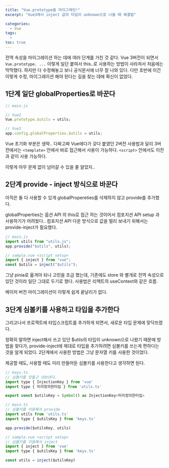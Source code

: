 ```yaml
---
title: "Vue.prototype을 마이그레잇!"
excerpt: "Vue3에서 inject 값의 타입이 unknown으로 나올 때 해결법"

categories:
  - Vue
tags:
  -
toc: true
---
```


전역 속성을 마이그레이션 하는 데에 여러 단계를 거친 것 같다. Vue 3버전이 되면서 `Vue.prototype. ...` 이렇게 일단 붙여서 this..로 사용하는 방법이 사라져서 처음에는 막막했다. 하지만 다 수정해놓고 보니 공식문서에 너무 잘 나와 있다. 다만 초반에 이건 이렇게 수정, 마이그레이션 해야 된다는 길을 찾는 데에 확신이 없었다.

## 1단계 일단 globalProperties로 바꾼다

```js
// main.js

// Vue2
Vue.prototype.$utils = utils;

// Vue3
app.config.globalProperties.$utils = utils;
```

Vue 초기화 부분은 생략.. 다짜고짜 Vue에다가 갖다 붙였던 2버전 사용법과 달리 3버전에서는 `<template>` 안에서 바로 접근해서 사용이 가능하다. `<script>` 안에서도 이전과 같이 사용 가능하다.

이렇게 아무 문제 없이 넘어갈 수 있을 줄 알았지..

## 2단계 provide - inject 방식으로 바꾼다

아직은 둘 다 사용할 수 있게 globalPropereties를 삭제하지 않고 provide를 추가했다.

globalProperties는 옵션 API 의 this로 접근 하는 것이어서 컴포지션 API setup 과 사용하기가 어려웠다.. 컴포지션 API 다운 방식으로 값을 멀리 보내기 위해서는 provide-inject가 필요했다.

```jsx
// main.js
import utils from "utils.js";
app.provide("$utils", utils);

// sample.vue <script setup>
import { inject } from "vue";
const $utils = inject("$utils");
```

그냥 pinia로 옮겨야 되나 고민을 조금 했는데, 기존에도 store 와 별개로 전역 속성으로 있던 것이라 일단 그대로 두기로 했다. 사용법은 리액트의 useContext와 같은 흐름.

메이저 버전 마이그레이션이 이렇게 쉽게 끝날리가 없다.

## 3단계 심볼키를 사용하고 타입을 추가한다

그리고나서 프로젝트에 타입스크립트를 추가하게 되면서, 새로운 타입 문제에 맞닥뜨렸다.

정확히 말하면 inject해서 쓰고 있던 $utils의 타입이 unknown으로 나왔기 때문에 방법을 찾다가, provide-inject에 제대로 타입을 추가하려면 심볼키를 쓰는게 편하다는 것을 알게 되었다. 2단계에서 사용한 방법은 그냥 문자열 키를 사용한 것이었다.

제공할 때도, 사용할 때도 미리 만들어둔 심볼키를 사용한다고 생각하면 된다.

```jsx
// keys.ts
// 심볼키를 만들고 내보낸다.
import type { InjectionKey } from 'vue'
import type { 미리정의한타입 } from 'utils.ts'

export const $utilsKey = Symbol() as InjectionKey<미리정의한타입>

// main.ts
// 심볼키를 이용해서 provide
import utils from 'utils.ts'
import type { $utilsKey } from 'keys.ts'

app.provide($utilsKey, utils)

// sample.vue <script setup>
// 심볼키를 이용해서 inject
import { inject } from 'vue'
import type { $utilsKey } from 'keys.ts'

const utils = inject($utilsKey)
```
